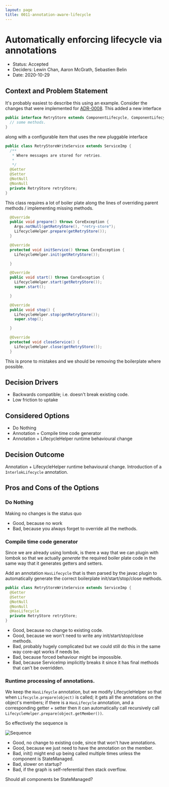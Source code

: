 ```yaml
---
layout: page
title: 0011-annotation-aware-lifecycle
---
```

# Automatically enforcing lifecycle via annotations

* Status: Accepted
* Deciders: Lewin Chan, Aaron McGrath, Sebastien Belin
* Date: 2020-10-29

## Context and Problem Statement

It's probably easiest to describe this using an example. Consider the changes that were implemented for [ADR-0008](0008-restful-failed-message-retrier.md). This added a new interface

```java
public interface RetryStore extends ComponentLifecycle, ComponentLifecycleExtension {
  // some methods.
}
```

along with a configurable item that uses the new pluggable interface

```java
public class RetryStoreWriteService extends ServiceImp {
  /**
   * Where messages are stored for retries.
   *
   */
  @Getter
  @Setter
  @NotNull
  @NonNull
  private RetryStore retryStore;
}
```

This class requires a lot of boiler plate along the lines of overriding parent methods / implementing missing methods.

```java
  @Override
  public void prepare() throws CoreException {
    Args.notNull(getRetryStore(), "retry-store");
    LifecycleHelper.prepare(getRetryStore());
  }

  @Override
  protected void initService() throws CoreException {
    LifecycleHelper.init(getRetryStore());

  }

  @Override
  public void start() throws CoreException {
    LifecycleHelper.start(getRetryStore());
    super.start();

  }

  @Override
  public void stop() {
    LifecycleHelper.stop(getRetryStore());
    super.stop();

  }

  @Override
  protected void closeService() {
    LifecycleHelper.close(getRetryStore());
  }
```

This is prone to mistakes and we should be removing the boilerplate where possible.

## Decision Drivers

* Backwards compatible; i.e. doesn't break existing code.
* Low friction to uptake

## Considered Options

* Do Nothing
* Annotation + Compile time code generator
* Annotation + LifecycleHelper runtime behavioural change

## Decision Outcome

Annotation + LifecycleHelper runtime behavioural change. Introduction of a `InterlokLifecycle` annotation.

## Pros and Cons of the Options

### Do Nothing

Making no changes is the status quo

* Good, because no work
* Bad, because you always forget to override all the methods.

### Compile time code generator

Since we are already using lombok, is there a way that we can plugin with lombok so that we actually _generate_ the required boiler plate code in the same way that it generates getters and setters.

Add an annotation `HasLifecycle` that is then parsed by the javac plugin to automatically generate the correct boilerplate init/start/stop/close methods.

```java
public class RetryStoreWriteService extends ServiceImp {
  @Getter
  @Setter
  @NotNull
  @NonNull
  @HasLifecycle
  private RetryStore retryStore;
}
```

* Good, because no change to existing code.
* Good, because we won't need to write any init/start/stop/close methods.
* Bad, probably hugely complicated but we could still do this in the same way core-apt works if needs be.
* Bad, because forced behaviour might be impossible.
* Bad, because ServiceImp implicitly breaks it since it has final methods that can't be overridden.

### Runtime processing of annotations.

We keep the `HasLifeycle` annotation, but we modify LifecycleHelper so that when `Lifecycle.prepare(object)` is called; it gets all the annotations on the object's members; if there is a `HasLifecycle` annotation, and a corresponding getter + setter then it can automatically call recursively call `LifecycleHelper.prepare(object.getMember())`.

So effectively the sequence is

![Sequence](https://www.plantuml.com/plantuml/png/TL5DZwem5DtVNt7YHbt8ssimchTuBjuaPlv1WOjqKbgclPZuxwTyZ0Q26xZqz7pSmoc8yjBM1gl_kkJyaHi-M-j4YNPsHTH4MEUwKLPmLPwjJ8wUf0kRXlq4-rjfKqnEFhZEuYLAKtosLdJDk7gNSmZQtf2cD3ZiZZFP_TmdQJn7OTxadSUMPl3ks7llyOy5QbY72zIzVQ3upJ1S2bmvfknoP2ep3zorWkVISDur40x8MY7SEY5Z81N_oiHP2IfrPyBwei8pm_fbUI2SJN3m_Drgpm4AJPiPdKSzOVydz2zYMo0oc5GqlKVYcAf_BhHndYQXWcV4TttCQZFEDIYTZ_Hg52FW3RdhOFY1coq1GxQ5S9wbzHOk-rhI6XHUIUArJksPVy09ux1aa2H9n5yxz_Lrgz0fJcrjw0S0)


* Good, no change to existing code, since that won't have annotations.
* Good, because we just need to have the annotation on the member.
* Bad, init() might end up being called multiple times unless the component is StateManaged.
* Bad, slower on startup?
* Bad, if the graph is self-referential then stack overflow.

Should all components be StateManaged?
